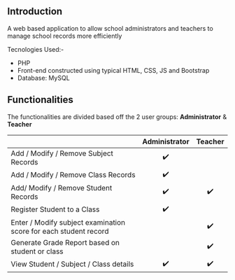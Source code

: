 ## Introduction
A web based application to allow school administrators and teachers to manage school records more efficiently

Tecnologies Used:-
+ PHP
+ Front-end constructed using typical HTML, CSS, JS and Bootstrap
+ Database: MySQL

## Functionalities
The functionalities are divided based off the 2 user groups: **Administrator** & **Teacher**  

|| Administrator| Teacher  |
| ------------- |:-------------:| :-----:|
| Add / Modify / Remove Subject Records|:heavy_check_mark:| |
| Add / Modify / Remove Class Records| :heavy_check_mark: | |
| Add/ Modify / Remove Student Records |:heavy_check_mark:|:heavy_check_mark:|
|Register Student to a Class|:heavy_check_mark:| |
|Enter / Modify subject examination score for each student record| |:heavy_check_mark:|
|Generate Grade Report based on student or class| |:heavy_check_mark:|
|View Student / Subject / Class details|:heavy_check_mark:|:heavy_check_mark:
